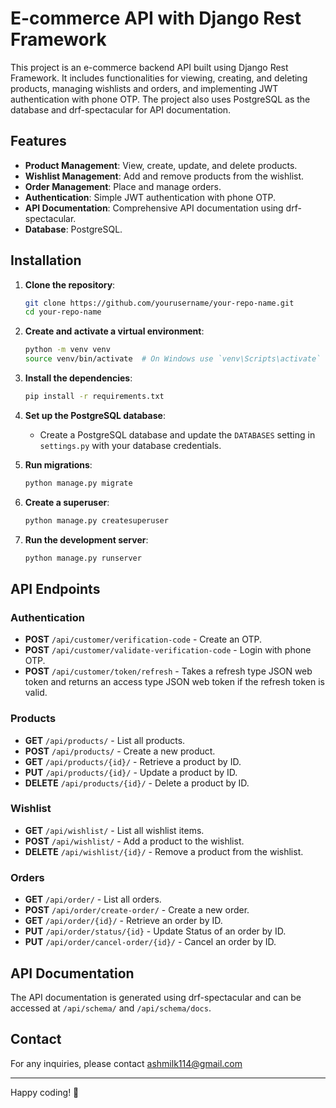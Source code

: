# E-commerce API with Django Rest Framework

This project is an e-commerce backend API built using Django Rest Framework. It includes functionalities for viewing, creating, and deleting products, managing wishlists and orders, and implementing JWT authentication with phone OTP. The project also uses PostgreSQL as the database and drf-spectacular for API documentation.

## Features

- **Product Management**: View, create, update, and delete products.
- **Wishlist Management**: Add and remove products from the wishlist.
- **Order Management**: Place and manage orders.
- **Authentication**: Simple JWT authentication with phone OTP.
- **API Documentation**: Comprehensive API documentation using drf-spectacular.
- **Database**: PostgreSQL.

## Installation

1. **Clone the repository**:
    ```bash
    git clone https://github.com/yourusername/your-repo-name.git
    cd your-repo-name
    ```

2. **Create and activate a virtual environment**:
    ```bash
    python -m venv venv
    source venv/bin/activate  # On Windows use `venv\Scripts\activate`
    ```

3. **Install the dependencies**:
    ```bash
    pip install -r requirements.txt
    ```

4. **Set up the PostgreSQL database**:
    - Create a PostgreSQL database and update the `DATABASES` setting in `settings.py` with your database credentials.

5. **Run migrations**:
    ```bash
    python manage.py migrate
    ```

6. **Create a superuser**:
    ```bash
    python manage.py createsuperuser
    ```

7. **Run the development server**:
    ```bash
    python manage.py runserver
    ```

## API Endpoints

### Authentication

- **POST** `/api/customer/verification-code` - Create an OTP.
- **POST** `/api/customer/validate-verification-code` - Login with phone OTP.
- **POST** `/api/customer/token/refresh` - Takes a refresh type JSON web token and returns an access type JSON web token if the refresh token is valid.


### Products

- **GET** `/api/products/` - List all products.
- **POST** `/api/products/` - Create a new product.
- **GET** `/api/products/{id}/` - Retrieve a product by ID.
- **PUT** `/api/products/{id}/` - Update a product by ID.
- **DELETE** `/api/products/{id}/` - Delete a product by ID.

### Wishlist

- **GET** `/api/wishlist/` - List all wishlist items.
- **POST** `/api/wishlist/` - Add a product to the wishlist.
- **DELETE** `/api/wishlist/{id}/` - Remove a product from the wishlist.

### Orders

- **GET** `/api/order/` - List all orders.
- **POST** `/api/order/create-order/` - Create a new order.
- **GET** `/api/order/{id}/` - Retrieve an order by ID.
- **PUT** `/api/order/status/{id}` - Update Status of an order by ID.
- **PUT** `/api/order/cancel-order/{id}/` - Cancel an order by ID.

## API Documentation

The API documentation is generated using drf-spectacular and can be accessed at `/api/schema/` and `/api/schema/docs`.


## Contact

For any inquiries, please contact ashmilk114@gmail.com

---

Happy coding! 🚀
